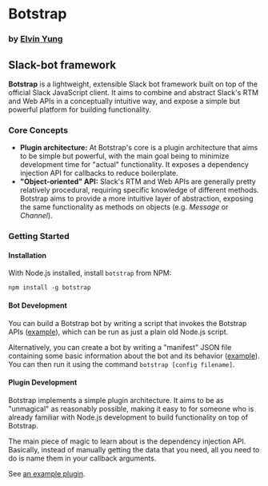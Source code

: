 # Botstrap
### by [Elvin Yung](https://github.com/elvinyung)
## Slack-bot framework

**Botstrap** is a lightweight, extensible Slack bot framework built on top of the official Slack JavaScript client. It aims to combine and abstract Slack's RTM and Web APIs in a conceptually intuitive way, and expose a simple but powerful platform for building functionality.

### Core Concepts
* **Plugin architecture:** At Botstrap's core is a plugin architecture that aims to be simple but powerful, with the main goal being to minimize development time for "actual" functionality. It exposes a dependency injection API for callbacks to reduce boilerplate.
* **"Object-oriented" API:** Slack's RTM and Web APIs are generally pretty relatively procedural, requiring specific knowledge of different methods. Botstrap aims to provide a more intuitive layer of abstraction, exposing the same functionality as methods on objects (e.g. *Message* or *Channel*).

### Getting Started
#### Installation
With Node.js installed, install `botstrap` from NPM:

```
npm install -g botstrap
```

#### Bot Development
You can build a Botstrap bot by writing a script that invokes the Botstrap APIs ([example](https://github.com/elvinyung/botstrap/blob/master/examples/quickstart/bot.js)), which can be run as just a plain old Node.js script.

Alternatively, you can create a bot by writing a "manifest" JSON file containing some basic information about the bot and its behavior ([example](https://github.com/elvinyung/botstrap/blob/master/examples/json/config.example.json)). You can then run it using the command `botstrap [config filename]`.

#### Plugin Development
Botstrap implements a simple plugin architecture. It aims to be as "unmagical" as reasonably possible, making it easy to for someone who is already familiar with Node.js development to build functionality on top of Botstrap.

The main piece of magic to learn about is the dependency injection API. Basically, instead of manually getting the data that you need, all you need to do is name them in your callback arguments.

See [an example plugin](examples/plugin-skeleton).
